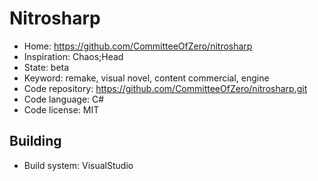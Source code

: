 # Nitrosharp

- Home: https://github.com/CommitteeOfZero/nitrosharp
- Inspiration: Chaos;Head
- State: beta
- Keyword: remake, visual novel, content commercial, engine
- Code repository: https://github.com/CommitteeOfZero/nitrosharp.git
- Code language: C#
- Code license: MIT

## Building

- Build system: VisualStudio
